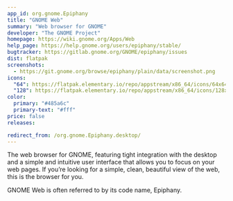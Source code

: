 ```yaml
---
app_id: org.gnome.Epiphany
title: "GNOME Web"
summary: "Web browser for GNOME"
developer: "The GNOME Project"
homepage: https://wiki.gnome.org/Apps/Web
help_page: https://help.gnome.org/users/epiphany/stable/
bugtracker: https://gitlab.gnome.org/GNOME/epiphany/issues
dist: flatpak
screenshots:
  - https://git.gnome.org/browse/epiphany/plain/data/screenshot.png
icons:
  "64": https://flatpak.elementary.io/repo/appstream/x86_64/icons/64x64/org.gnome.Epiphany.png
  "128": https://flatpak.elementary.io/repo/appstream/x86_64/icons/128x128/org.gnome.Epiphany.png
color:
  primary: "#485a6c"
  primary-text: "#fff"
price: false
releases:

redirect_from: /org.gnome.Epiphany.desktop/
---
```


<p>The web browser for GNOME, featuring tight integration with the desktop and a simple and intuitive user interface that allows you to focus on your web pages. If you’re looking for a simple, clean, beautiful view of the web, this is the browser for you.</p>
<p>GNOME Web is often referred to by its code name, Epiphany.</p>